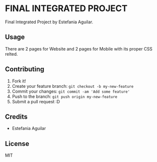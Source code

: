 # FINAL INTEGRATED PROJECT

Final Integrated Project by Estefania Aguilar.

## Usage

There are 2 pages for Website and 2 pages for Mobile with its proper CSS relted.

## Contributing

1. Fork it!
2. Create your feature branch: `git checkout -b my-new-feature`
3. Commit your changes: `git commit -am 'Add some feature'`
4. Push to the branch: `git push origin my-new-feature`
5. Submit a pull request :D

## Credits

* Estefania Aguilar

## License

MIT